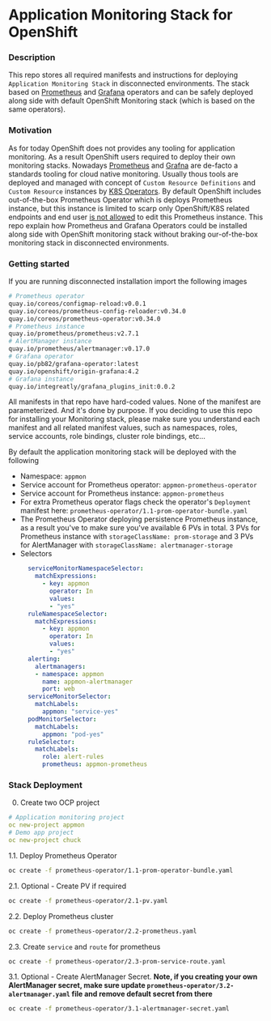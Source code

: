 # Application Monitoring Stack for OpenShift
### Description
This repo stores all required manifests and instructions for deploying `Application Monitoring Stack` in disconnected environments. The stack based on [Prometheus](https://github.com/coreos/prometheus-operator) and [Grafana](https://github.com/integr8ly/grafana-operator) operators and can be safely deployed  along side with default OpenShift Monitoring stack (which is based on the same operators).

### Motivation 
As for today OpenShift does not provides any tooling for application monitoring.
As a result OpenShift users required to deploy their own monitoring stacks. 
Nowadays [Prometheus](https://prometheus.io) and [Grafna](https://grafana.com) 
are de-facto a standards tooling for cloud native monitoring. 
Usually thous tools are deployed and managed with concept of 
`Custom Resource Definitions` and `Custom Resource` instances
 by [K8S Operators](https://coreos.com/operators).
 By default OpenShift includes out-of-the-box Prometheus Operator 
 which is deploys Prometheus instance, but this instance is limited to scarp only 
 OpenShift/K8S related endpoints and end user 
 [is not allowed](https://docs.openshift.com/container-platform/3.11/install_config/prometheus_cluster_monitoring.html#supported-configuration) 
 to edit this Prometheus instance. 
 This repo explain how Prometheus and Grafana Operators could be installed  
 along side with OpenShift monitoring stack without braking our-of-the-box monitoring stack in disconnected environments. 
 
 
 ### Getting started 
 
If you are running disconnected installation import the following images 
```bash
# Prometheus operator 
quay.io/coreos/configmap-reload:v0.0.1
quay.io/coreos/prometheus-config-reloader:v0.34.0
quay.io/coreos/prometheus-operator:v0.34.0
# Prometheus instance
quay.io/prometheus/prometheus:v2.7.1
# AlertManager instance
quay.io/prometheus/alertmanager:v0.17.0
# Grafana operator 
quay.io/pb82/grafana-operator:latest
quay.io/openshift/origin-grafana:4.2
# Grafana instance 
quay.io/integreatly/grafana_plugins_init:0.0.2
```

All manifests in that repo have hard-coded values. 
None of the manifest are parameterized.
And it's done by purpose. If you deciding to use this 
repo for installing your Monitoring stack, please make sure you understand 
each manifest and all related manifest values, 
such as namespaces, roles, service accounts, role bindings, cluster role bindings, etc...

By default the application monitoring stack will be deployed with the following 
- Namespace: `appmon`
- Service account for Prometheus operator: `appmon-prometheus-operator`
- Service account for Prometheus instance: `appmon-prometheus`
- For extra Prometheus operator flags check the operator's `Deployment` manifest here: `prometheus-operator/1.1-prom-operator-bundle.yaml`
- The Prometheus Operator deploying persistence Prometheus instance, as a result you've to make sure you've available 6 PVs in total. 3 PVs for Prometheus instance with `storageClassName: prom-storage` and 3 PVs for AlertManager with `storageClassName: alertmanager-storage`
- Selectors 
  ```yaml
    serviceMonitorNamespaceSelector:
      matchExpressions:
        - key: appmon
          operator: In
          values:
          - "yes"
    ruleNamespaceSelector:
      matchExpressions:
        - key: appmon
          operator: In
          values:
          - "yes"
    alerting:
      alertmanagers:
      - namespace: appmon
        name: appmon-alertmanager
        port: web
    serviceMonitorSelector:
      matchLabels:
        appmon: "service-yes"
    podMonitorSelector:
      matchLabels:
        appmon: "pod-yes"
    ruleSelector:
      matchLabels:
        role: alert-rules
        prometheus: appmon-prometheus
  ```
### Stack Deployment
0. Create two OCP project 
```yaml
# Application monitoring project
oc new-project appmon
# Demo app project 
oc new-project chuck
``` 

1.1. Deploy Prometheus Operator
```bash
oc create -f prometheus-operator/1.1-prom-operator-bundle.yaml
```

2.1. Optional - Create PV if required 
```bash
oc create -f prometheus-operator/2.1-pv.yaml
```

2.2. Deploy Prometheus cluster  
```bash
oc create -f prometheus-operator/2.2-prometheus.yaml
```

2.3. Create `service` and `route` for prometheus
```bash
oc create -f prometheus-operator/2.3-prom-service-route.yaml
```
3.1. Optional - Create AlertManager Secret. **Note, if you creating your own AlertManager secret, make sure update `prometheus-operator/3.2-alertmanager.yaml` file and remove default secret from there** 
```bash
oc create -f prometheus-operator/3.1-alertmanager-secret.yaml
```